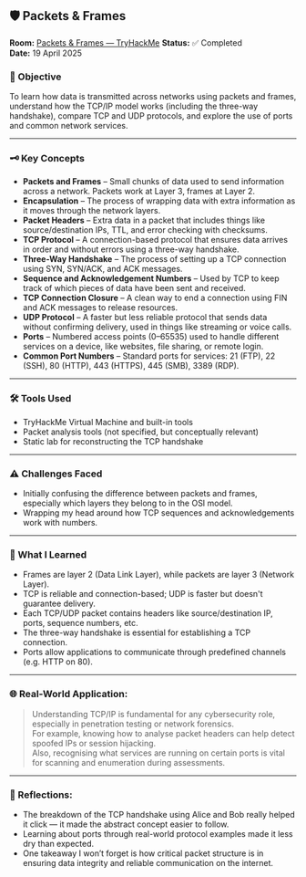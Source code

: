 ## 🛡️ Packets & Frames

**Room:** [Packets & Frames — TryHackMe]((https://tryhackme.com/room/packetsframes))
**Status:** ✅ Completed  
**Date:** 19 April 2025

### 🎯 Objective
To learn how data is transmitted across networks using packets and frames, understand how the TCP/IP model works (including the three-way handshake), compare TCP and UDP protocols, and explore the use of ports and common network services.

---

### 🗝️ Key Concepts  
- **Packets and Frames** – Small chunks of data used to send information across a network. Packets work at Layer 3, frames at Layer 2.  
- **Encapsulation** – The process of wrapping data with extra information as it moves through the network layers.  
- **Packet Headers** – Extra data in a packet that includes things like source/destination IPs, TTL, and error checking with checksums.  
- **TCP Protocol** – A connection-based protocol that ensures data arrives in order and without errors using a three-way handshake.  
- **Three-Way Handshake** – The process of setting up a TCP connection using SYN, SYN/ACK, and ACK messages.  
- **Sequence and Acknowledgement Numbers** – Used by TCP to keep track of which pieces of data have been sent and received.  
- **TCP Connection Closure** – A clean way to end a connection using FIN and ACK messages to release resources.  
- **UDP Protocol** – A faster but less reliable protocol that sends data without confirming delivery, used in things like streaming or voice calls.  
- **Ports** – Numbered access points (0–65535) used to handle different services on a device, like websites, file sharing, or remote login.  
- **Common Port Numbers** – Standard ports for services: 21 (FTP), 22 (SSH), 80 (HTTP), 443 (HTTPS), 445 (SMB), 3389 (RDP).

---

### 🛠️ Tools Used
- TryHackMe Virtual Machine and built-in tools
- Packet analysis tools (not specified, but conceptually relevant)
- Static lab for reconstructing the TCP handshake

---

### ⚠️ Challenges Faced
- Initially confusing the difference between packets and frames, especially which layers they belong to in the OSI model.
- Wrapping my head around how TCP sequences and acknowledgements work with numbers.

---

### 🧠 What I Learned
- Frames are layer 2 (Data Link Layer), while packets are layer 3 (Network Layer).
- TCP is reliable and connection-based; UDP is faster but doesn't guarantee delivery.
- Each TCP/UDP packet contains headers like source/destination IP, ports, sequence numbers, etc.
- The three-way handshake is essential for establishing a TCP connection.
- Ports allow applications to communicate through predefined channels (e.g. HTTP on 80).

---

### 🌐 Real-World Application:
> Understanding TCP/IP is fundamental for any cybersecurity role, especially in penetration testing or network forensics.  
> For example, knowing how to analyse packet headers can help detect spoofed IPs or session hijacking.  
> Also, recognising what services are running on certain ports is vital for scanning and enumeration during assessments.

---

### 💭 Reflections:
- The breakdown of the TCP handshake using Alice and Bob really helped it click — it made the abstract concept easier to follow.
- Learning about ports through real-world protocol examples made it less dry than expected.
- One takeaway I won’t forget is how critical packet structure is in ensuring data integrity and reliable communication on the internet.
